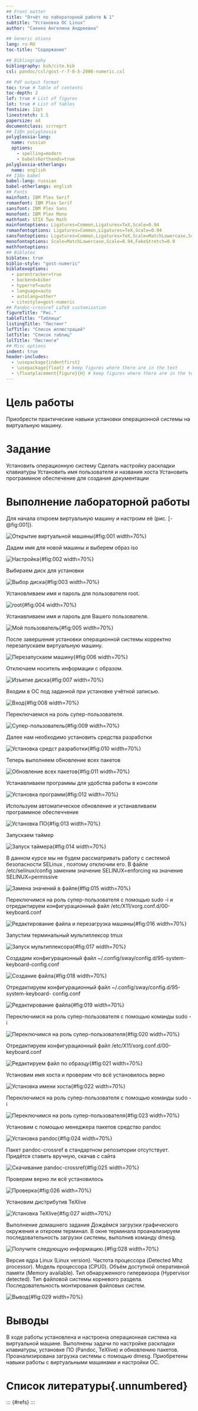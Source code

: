```yaml
---
## Front matter
title: "Отчёт по лабораторной работе № 1"
subtitle: "Установка ОС Linux"
author: "Саенко Ангелина Андреевна"

## Generic otions
lang: ru-RU
toc-title: "Содержание"

## Bibliography
bibliography: bib/cite.bib
csl: pandoc/csl/gost-r-7-0-5-2008-numeric.csl

## Pdf output format
toc: true # Table of contents
toc-depth: 2
lof: true # List of figures
lot: true # List of tables
fontsize: 12pt
linestretch: 1.5
papersize: a4
documentclass: scrreprt
## I18n polyglossia
polyglossia-lang:
  name: russian
  options:
	- spelling=modern
	- babelshorthands=true
polyglossia-otherlangs:
  name: english
## I18n babel
babel-lang: russian
babel-otherlangs: english
## Fonts
mainfont: IBM Plex Serif
romanfont: IBM Plex Serif
sansfont: IBM Plex Sans
monofont: IBM Plex Mono
mathfont: STIX Two Math
mainfontoptions: Ligatures=Common,Ligatures=TeX,Scale=0.94
romanfontoptions: Ligatures=Common,Ligatures=TeX,Scale=0.94
sansfontoptions: Ligatures=Common,Ligatures=TeX,Scale=MatchLowercase,Scale=0.94
monofontoptions: Scale=MatchLowercase,Scale=0.94,FakeStretch=0.9
mathfontoptions:
## Biblatex
biblatex: true
biblio-style: "gost-numeric"
biblatexoptions:
  - parentracker=true
  - backend=biber
  - hyperref=auto
  - language=auto
  - autolang=other*
  - citestyle=gost-numeric
## Pandoc-crossref LaTeX customization
figureTitle: "Рис."
tableTitle: "Таблица"
listingTitle: "Листинг"
lofTitle: "Список иллюстраций"
lotTitle: "Список таблиц"
lolTitle: "Листинги"
## Misc options
indent: true
header-includes:
  - \usepackage{indentfirst}
  - \usepackage{float} # keep figures where there are in the text
  - \floatplacement{figure}{H} # keep figures where there are in the text
---
```


# Цель работы

Приобрести практические навыки установки операционной системы на
виртуальную машину.
# Задание

Установить операционную систему
Сделать настройку раскладки клавиатуры
Установить имя пользователя и названия хоста
Установить программное обеспечение для создания документации



# Выполнение лабораторной работы

Для начала откроем виртуальную машину и настроим её (рис. [-@fig:001]).

![Открытие виртуальной машины](image/1.png){#fig:001 width=70%}

Дадим имя для новой машины и выберем образ iso

![Настройка](image/2.png){#fig:002 width=70%}

Выбираем диск для установки

![Выбор диска](image/3.png){#fig:003 width=70%}

Установливаем имя и пароль для пользователя root.

![root](image/4.png){#fig:004 width=70%}

Устанавливаем имя и пароль для Вашего пользователя.

![Мой пользователь](image/5.png){#fig:005 width=70%}

После завершения установки операционной системы корректно перезапускаем
виртуальную машину.

![Перезапускаем машину](image/6.png){#fig:006 width=70%}

Отключаем носитель информации с образом.

![Изъятие диска](image/7.png){#fig:007 width=70%}

Входим в ОС под заданной при установке учётной записью.

![Вход](image/8.png){#fig:008 width=70%}

Переключаемся на роль супер-пользователя.

![Супер-пользователь](image/9.png){#fig:009 width=70%}

Далее нам необходимо установить средства разработки

![Установка средст разработки](image/10.png){#fig:010 width=70%}

Теперь выполняем обновление всех пакетов

![Обновление всех пакетов](image/11.png){#fig:011 width=70%}

Устанавливаем программы для удобства работы в консоли

![Установка программ](image/12.png){#fig:012 width=70%}

Используем автоматическое обновление и устанавливаем программное обеспеччение

![Установка ПО](image/13.png){#fig:013 width=70%}

Запускаем таймер

![Запуск таймера](image/14.png){#fig:014 width=70%}

В данном курсе мы не будем рассматривать работу с системой безопасности SELinux ,
поэтому отключим его. В файле /etc/selinux/config заменим значение
SELINUX=enforcing
на значение
SELINUX=permissive

![Замена значений в файле](image/15.png){#fig:015 width=70%}

Переключимся на роль супер-пользователя с помощью sudo -i и отредактируем
конфигурационный файл /etc/X11/xorg.conf.d/00-keyboard.conf

![Редактирование файла и перезагрузка машины](image/16.png){#fig:016 width=70%}

Запустим терминальный мультиплексор tmux

![Запуск мультиплексора](image/17.png){#fig:017 width=70%}

Создадим конфигурационный файл ~/.config/sway/config.d/95-system-keyboard-config.conf

![Создание файла](image/18.png){#fig:018 width=70%}

Отредактируем конфигурационный файл ~/.config/sway/config.d/95-system-keyboard-
config.conf

![Редактирование файла](image/19.png){#fig:019 width=70%}

Переключимся на роль супер-пользователя с помощью команды sudo -i

![Переключимся на роль супер-пользователя](image/20.png){#fig:020 width=70%}

Отредактируем конфигурационный файл /etc/X11/xorg.conf.d/00-keyboard.conf

![Редактируем файл по образцу](image/21.png){#fig:021 width=70%}

Установим имя хоста и проверим что всё установилось верно

![Установка имени хоста](image/22.png){#fig:022 width=70%}

Переключимся на роль супер-пользователя с помощью команды sudo -i

![Переключимся на роль супер-пользователя](image/23.png){#fig:023 width=70%}

Установим с помощью менеджера пакетов средство pandoc

![Установка pandoc](image/24.png){#fig:024 width=70%}

Пакет pandoc-crossref в стандартном репозитории отсутствует. Придётся ставить вручную,
скачав с сайта

![Скачивание pandoc-crossref](image/25.png){#fig:025 width=70%}

Проверим верно ли всё установилось

![Проверка](image/26.png){#fig:026 width=70%}

Установим дистрибутив TeXlive

![Установка TeXlive](image/27.png){#fig:027 width=70%}

Выполнение домашнего задания
Дождёмся загрузки графического окружения и откроем терминал. В окне терминала
проанализируем последовательность загрузки системы, выполнив команду dmesg.

![Получите следующую информацию.](image/28.png){#fig:028 width=70%}

Версия ядра Linux (Linux version).
Частота процессора (Detected Mhz processor).
Модель процессора (CPU0).
Объём доступной оперативной памяти (Memory available).
Тип обнаруженного гипервизора (Hypervisor detected).
Тип файловой системы корневого раздела.
Последовательность монтирования файловых систем.

![Вывод](image/29.png){#fig:029 width=70%}




# Выводы

В ходе работы установлена и настроена операционная система на виртуальной машине.
Выполнены задачи по настройке раскладки клавиатуры, установке ПО (Pandoc, TeXlive) и
обновлению пакетов. Проанализирована загрузка системы с помощью dmesg.
Приобретены навыки работы с виртуальными машинами и настройки ОС.

# Список литературы{.unnumbered}

::: {#refs}
:::
